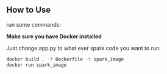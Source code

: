 ## How to Use

run some commands:

**Make sure you have Docker installed**

Just change app.py to what ever spark code you want to run.

```bash
docker build . -f Dockerfile -t spark_image
docker run spark_image
```
